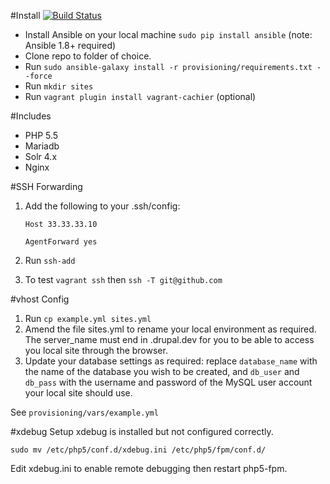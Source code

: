 #Install [![Build Status](https://travis-ci.org/mikebell/drupaldev-vm.svg?branch=master)](https://travis-ci.org/mikebell/drupaldev-vm)

- Install Ansible on your local machine `sudo pip install ansible` (note: Ansible 1.8+ required)
- Clone repo to folder of choice.
- Run `sudo ansible-galaxy install -r provisioning/requirements.txt --force`
- Run `mkdir sites`
- Run `vagrant plugin install vagrant-cachier` (optional)

#Includes
- PHP 5.5
- Mariadb
- Solr 4.x
- Nginx

#SSH Forwarding

1. Add the following to your .ssh/config:

    `Host 33.33.33.10`

    `AgentForward yes`

2. Run `ssh-add`
3. To test `vagrant ssh` then `ssh -T git@github.com`

#vhost Config
1. Run `cp example.yml sites.yml`
2. Amend the file sites.yml to rename your local environment as required. The server_name must end in .drupal.dev for you to be able to access you local site through the browser.
3. Update your database settings as required: replace `database_name` with the name of the database you wish to be created, and `db_user` and `db_pass` with the username and password of the MySQL user account your local site should use.

See `provisioning/vars/example.yml`

#xdebug Setup
xdebug is installed but not configured correctly.

`sudo mv /etc/php5/conf.d/xdebug.ini /etc/php5/fpm/conf.d/`

Edit xdebug.ini to enable remote debugging then restart php5-fpm.
